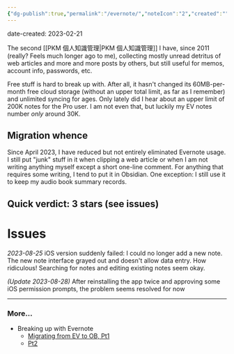 ```yaml
---
{"dg-publish":true,"permalink":"/evernote/","noteIcon":"2","created":"","updated":""}
---
```


date-created: 2023-02-21

The second [[PKM 個人知識管理\|PKM 個人知識管理]] I have, since 2011 (really? Feels much longer ago to me), collecting mostly unread detritus of web articles and more and more posts by others, but still useful for memos, account info, passwords, etc.

Free stuff is hard to break up with. After all, it hasn't changed its 60MB-per-month free cloud storage (without an upper total limit, as far as I remember) and unlimited syncing for ages. Only lately did I hear about an upper limit of 200K notes for the Pro user. I am not even that, but luckily my EV notes number *only* around 30K.
## Migration whence

Since April 2023, I have reduced but not entirely eliminated Evernote usage. I still put "junk" stuff in it when clipping a web article or when I am not writing anything myself except a short one-line comment. For anything that requires some writing, I tend to put it in Obsidian. One exception: I still use it to keep my audio book summary records.
## Quick verdict: 3 stars (see issues)
# Issues

*2023-08-25* iOS version suddenly failed: I could no longer add a new note. The new note interface grayed out and doesn't allow data entry. How ridiculous! Searching for notes and editing existing notes seem okay.

*(Update 2023-08-28)* After reinstalling the app twice and approving some iOS permission prompts, the problem seems resolved for now

---
### More...
- Breaking up with Evernote
	- [Migrating from EV to OB, Pt1](https://www.dmuth.org/migrating-from-evernote-to-obisidian/)
	- [Pt2](https://www.dmuth.org/getting-the-most-out-of-obsidian/)
